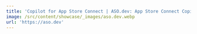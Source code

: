 ```yaml
---
title: 'Copilot for App Store Connect | ASO.dev: App Store Connect Copilot'
image: /src/content/showcase/_images/aso.dev.webp
url: 'https://aso.dev'
---
```


